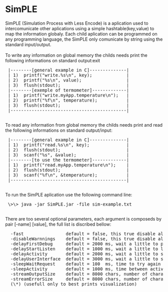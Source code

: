 # SimPLE

 SimPLE (Simulation Process with Less Encode) is a aplication used to 
 intercomunicate other aplications using a simple hashtable(key,value) 
 to map the information globaly. 
 Each child aplication can be programmed on any programming language, 
 the SimPLE only comunicate by string using the standard input/output.
 <br><br>
 To write any information on global memory the childs needs print the 
 following informations on standard output:exit
 
 <pre>
 |--------[general example in C]--------------|
 | 1)  printf("write.%s\n", key);             |
 | 2)  printf("%s\n", value);                 |
 | 3)  flush(stdout);                         |
 |--------[exemple of termometer]-------------|
 | 1)  printf("write.myApp.temperature\n");   |
 | 2)  printf("%f\n", temperature);           |
 | 3)  flush(stdout);                         |
 |--------------------------------------------|
 </pre>
 To read any information from global memory the childs needs print and 
 read the following informations on standard output/input:
 <pre>
 |--------[general example in C]--------------|
 | 1)  printf("read.%s\n", key);              |
 | 2)  flush(stdout);                         |
 | 3)  scanf("%s", &value);                   |
 |--------[to use the termometer]-------------|
 | 1)  printf("read.myApp.temperature\n");    |
 | 2)  flush(stdout);                         |
 | 3)  scanf("%f\n", &temperature);           |
 |--------------------------------------------|
 </pre>

 To run the SimPLE aplication use the following command line:
 <pre>
 \>\> java -jar SimPLE.jar -file sim-example.txt
 </pre>
 
 There are too several optional parameters, each argument is composeds 
 by pair [-name] [value], the full list is discribed bellow:
 
 <pre>
  -fast                default = false, this true disable all delays to a fast initialization
  -disableWarnnings    default = false, this true disable all warnning menssages
  -delayFirstDebug     default = 2000 ms, wait a little to perform a best verification if all modules is fine
  -delayStartListen    default = 1000 ms, wait a little to listem the modules (\*)
  -delayActivity       default = 2000 ms, wait a little to start the activity verification on modules (\*)
  -delayUserInterface  default = 3000 ms, wait a little to start the user interface (\*)
  -sleepWaitRequest    default = 100  ms, time to try again on solve a fail request (please use >= 10 ms)
  -sleepActivity       default = 1000 ms, time between activity verification on modules (please use >= 10 ms)
  -streamOutputSize    default = 8000 chars, number of characters on buffer of standar output stream 
  -streamErrorSize     default = 8000 chars, number of characters on buffer of standar error stream 
  (\*) (usefull only to best prints visualization)
 </pre>
 
